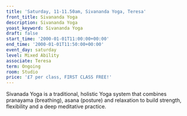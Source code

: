 ```yaml
---
title: 'Saturday, 11-11.50am, Sivananda Yoga, Teresa'
front_title: Sivananda Yoga
description: Sivananda Yoga
yoast_keyword: Sivananda Yoga
draft: false
start_time: '2000-01-01T11:00:00+00:00'
end_time: '2000-01-01T11:50:00+00:00'
event_day: saturday
level: Mixed Ability
associate: Teresa
term: Ongoing
room: Studio
price: '£7 per class, FIRST CLASS FREE!'
---
```

Sivanada Yoga is a traditional, holistic Yoga system that combines pranayama (breathing), asana (posture) and relaxation to build strength, flexibility and a deep meditative practice.
